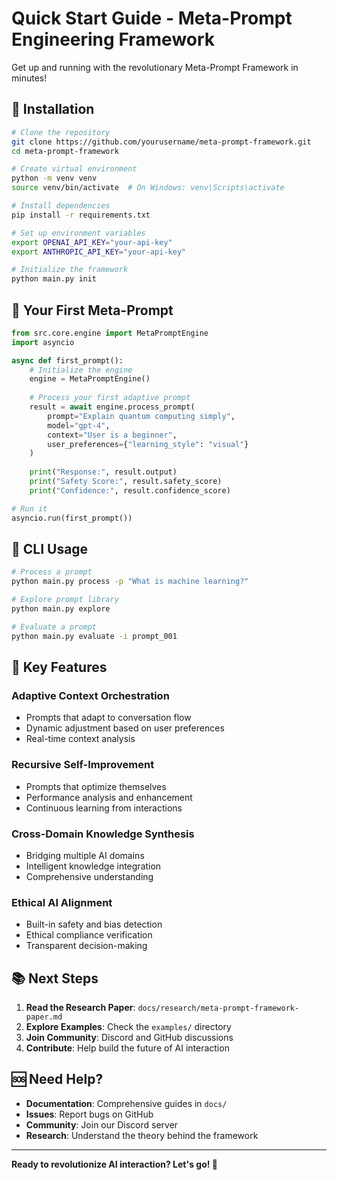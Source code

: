 # Quick Start Guide - Meta-Prompt Engineering Framework

Get up and running with the revolutionary Meta-Prompt Framework in minutes!

## 🚀 Installation

```bash
# Clone the repository
git clone https://github.com/yourusername/meta-prompt-framework.git
cd meta-prompt-framework

# Create virtual environment
python -m venv venv
source venv/bin/activate  # On Windows: venv\Scripts\activate

# Install dependencies
pip install -r requirements.txt

# Set up environment variables
export OPENAI_API_KEY="your-api-key"
export ANTHROPIC_API_KEY="your-api-key"

# Initialize the framework
python main.py init
```

## 🎯 Your First Meta-Prompt

```python
from src.core.engine import MetaPromptEngine
import asyncio

async def first_prompt():
    # Initialize the engine
    engine = MetaPromptEngine()
    
    # Process your first adaptive prompt
    result = await engine.process_prompt(
        prompt="Explain quantum computing simply",
        model="gpt-4",
        context="User is a beginner",
        user_preferences={"learning_style": "visual"}
    )
    
    print("Response:", result.output)
    print("Safety Score:", result.safety_score)
    print("Confidence:", result.confidence_score)

# Run it
asyncio.run(first_prompt())
```

## 🔧 CLI Usage

```bash
# Process a prompt
python main.py process -p "What is machine learning?"

# Explore prompt library
python main.py explore

# Evaluate a prompt
python main.py evaluate -i prompt_001
```

## 🧠 Key Features

### Adaptive Context Orchestration
- Prompts that adapt to conversation flow
- Dynamic adjustment based on user preferences
- Real-time context analysis

### Recursive Self-Improvement
- Prompts that optimize themselves
- Performance analysis and enhancement
- Continuous learning from interactions

### Cross-Domain Knowledge Synthesis
- Bridging multiple AI domains
- Intelligent knowledge integration
- Comprehensive understanding

### Ethical AI Alignment
- Built-in safety and bias detection
- Ethical compliance verification
- Transparent decision-making

## 📚 Next Steps

1. **Read the Research Paper**: `docs/research/meta-prompt-framework-paper.md`
2. **Explore Examples**: Check the `examples/` directory
3. **Join Community**: Discord and GitHub discussions
4. **Contribute**: Help build the future of AI interaction

## 🆘 Need Help?

- **Documentation**: Comprehensive guides in `docs/`
- **Issues**: Report bugs on GitHub
- **Community**: Join our Discord server
- **Research**: Understand the theory behind the framework

---

**Ready to revolutionize AI interaction? Let's go! 🚀** 